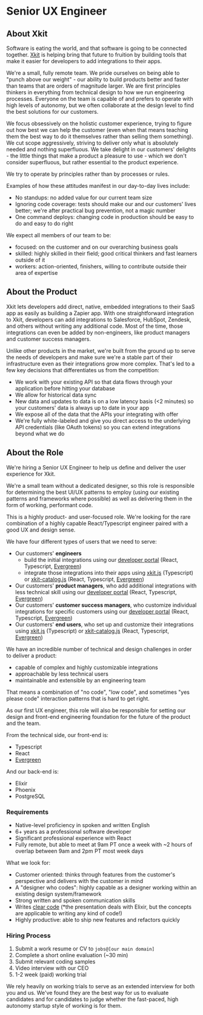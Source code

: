# Senior UX Engineer

## About Xkit

Software is eating the world, and that software is going to be connected together. [Xkit](https://xkit.co) is helping bring that future to fruition by building tools that make it easier for developers to add integrations to their apps.

We're a small, fully remote team. We pride ourselves on being able to "punch above our weight" - our ability to build products better and faster than teams that are orders of magnitude larger. We are first principles thinkers in everything from technical design to how we run engineering processes. Everyone on the team is capable of and prefers to operate with high levels of autonomy, but we often collaborate at the design level to find the best solutions for our customers.

We focus obsessively on the holistic customer experience, trying to figure out how best we can help the customer (even when that means teaching them the best way to do it themselves rather than selling them something). We cut scope aggressively, striving to deliver only what is absolutely needed and nothing superfluous. We take delight in our customers' delights - the little things that make a product a pleasure to use - which we don't consider superfluous, but rather essential to the product experience.

We try to operate by principles rather than by processes or rules.

Examples of how these attitudes manifest in our day-to-day lives include:
- No standups: no added value for our current team size
- Ignoring code coverage: tests should make our and our customers' lives better; we're after practical bug prevention, not a magic number
- One command deploys: changing code in production should be easy to do and easy to do right

We expect all members of our team to be:
- focused: on the customer and on our overarching business goals
- skilled: highly skilled in their field; good critical thinkers and fast learners outside of it
- workers: action-oriented, finishers, willing to contribute outside their area of expertise

## About the Product

Xkit lets developers add direct, native, embedded integrations to their SaaS app as easily as building a Zapier app. With one straightforward integration to Xkit, developers can add integrations to Salesforce, HubSpot, Zendesk, and others without writing any additional code. Most of the time, those integrations can even be added by non-engineers, like product managers and customer success managers.

Unlike other products in the market, we're built from the ground up to serve the needs of developers and make sure we're a stable part of their infrastructure even as their integrations grow more complex. That's led to a few key decisions that differentiates us from the competition:
- We work with your existing API so that data flows through your application before hitting your database
- We allow for historical data sync
- New data and updates to data is on a low latency basis (<2 minutes) so your customers' data is always up to date in your app
- We expose all of the data that the APIs your integrating with offer
- We're fully white-labeled and give you direct access to the underlying API credentials (like OAuth tokens) so you can extend integrations beyond what we do

## About the Role

We're hiring a Senior UX Engineer to help us define and deliver the user experience for Xkit.

We're a small team without a dedicated designer, so this role is responsible for determining the best UI/UX patterns to employ (using our existing patterns and frameworks where possible) as well as delivering them in the form of working, performant code.

This is a highly product- and user-focused role. We're looking for the rare combination of a highly capable React/Typescript engineer paired with a good UX and design sense.

We have four different types of users that we need to serve:
- Our customers' **engineers**
  - build the initial integrations using our [developer portal](https://app.xkit.co) (React, Typescript, [Evergreen](https://evergreen.segment.com))
  - integrate those integrations into their apps using [xkit.js](https://github.com/xkit-co/xkit.js) (Typescript) or [xkit-catalog.js](https://github.com/xkit-co/xkit-catalog.js) (React, Typescript, [Evergreen](https://evergreen.segment.com))
- Our customers' **product managers**, who add additional integrations with less technical skill using our [developer portal](https://app.xkit.co) (React, Typescript, [Evergreen](https://evergreen.segment.com))
- Our customers' **customer success managers**, who customize individual integrations for specific customers using our [developer portal](https://app.xkit.co) (React, Typescript, [Evergreen](https://evergreen.segment.com))
- Our customers' **end users**, who set up and customize their integrations using [xkit.js](https://github.com/xkit-co/xkit.js) (Typescript) or [xkit-catalog.js](https://github.com/xkit-co/xkit-catalog.js) (React, Typescript, [Evergreen](https://evergreen.segment.com))

We have an incredible number of technical and design challenges in order to deliver a product:
- capable of complex and highly customizable integrations
- approachable by less technical users
- maintainable and extensible by an engineering team

That means a combination of "no code", "low code", and sometimes "yes please code" interaction patterns that is hard to get right.

As our first UX engineer, this role will also be responsible for setting our design and front-end engineering foundation for the future of the product and the team.

From the technical side, our front-end is:
- Typescript
- React
- [Evergreen](https://evergreen.segment.com)

And our back-end is:
- Elixir
- Phoenix
- PostgreSQL

### Requirements

- Native-level proficiency in spoken and written English
- 6+ years as a professional software developer
- Significant professional experience with React
- Fully remote, but able to meet at 9am PT once a week with \~2 hours of overlap between 9am and 2pm PT most week days

What we look for:
- Customer oriented: thinks through features from the customer's perspective and delivers with the customer in mind
- A "designer who codes": highly capable as a designer working within an existing design system/framework
- Strong written and spoken communication skills
- Writes [clear code](https://www.youtube.com/watch?v=6sNmJtoKDCo) (*the presentation deals with Elixir, but the concepts are applicable to writing any kind of code!)
- Highly productive: able to ship new features and refactors quickly

### Hiring Process

1. Submit a work resume or CV to `jobs@[our main domain]`
2. Complete a short online evaluation (~30 min)
3. Submit relevant coding samples
4. Video interview with our CEO
5. 1-2 week (paid) working trial

We rely heavily on working trials to serve as an extended interview for both you and us. We've found they are the best way for us to evaluate candidates and for candidates to judge whether the fast-paced, high autonomy startup style of working is for them.
